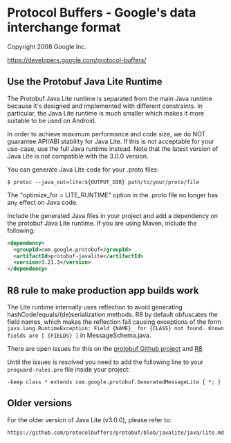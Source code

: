 # Protocol Buffers - Google's data interchange format

Copyright 2008 Google Inc.

https://developers.google.com/protocol-buffers/

## Use the Protobuf Java Lite Runtime

The Protobuf Java Lite runtime is separated from the main Java runtime because
it's designed and implemented with different constraints. In particular, the Java
Lite runtime is much smaller which makes it more suitable to be used on Android.

In order to achieve maximum performance and code size, we do
NOT guarantee API/ABI stability for Java Lite. If this is not acceptable
for your use-case, use the full Java runtime instead. Note that
the latest version of Java Lite is not compatible with the 3.0.0 version.

You can generate Java Lite code for your .proto files:

    $ protoc --java_out=lite:${OUTPUT_DIR} path/to/your/proto/file

The "optimize_for = LITE_RUNTIME" option in the .proto file no longer has any
effect on Java code.

Include the generated Java files in your project and add a dependency on the
protobuf Java Lite runtime. If you are using Maven, include the following:

```xml
<dependency>
  <groupId>com.google.protobuf</groupId>
  <artifactId>protobuf-javalite</artifactId>
  <version>3.21.3</version>
</dependency>
```

## R8 rule to make production app builds work

The Lite runtime internally uses reflection to avoid generating hashCode/equals/(de)serialization methods. 
R8 by default obfuscates the field names, which makes the reflection fail causing exceptions of the form 
`java.lang.RuntimeException: Field {NAME}_ for {CLASS} not found. Known fields are [ {FIELDS} ]` in MessageSchema.java.

There are open issues for this on the [protobuf Github project](https://github.com/protocolbuffers/protobuf/issues/6463) and [R8](https://issuetracker.google.com/issues/144631039).

Until the issues is resolved you need to add the following line to your `proguard-rules.pro` file inside your project:

```
-keep class * extends com.google.protobuf.GeneratedMessageLite { *; }
```

## Older versions

For the older version of Java Lite (v3.0.0), please refer to:

    https://github.com/protocolbuffers/protobuf/blob/javalite/java/lite.md
